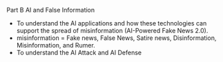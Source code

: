 Part B AI and False Information
- To understand the AI applications and how these technologies can support the spread of misinformation (AI-Powered Fake News 2.0).
- misinformation = Fake news, False News, Satire news, Disinformation, Misinformation, and Rumer.
- To understand the AI Attack and AI Defense
